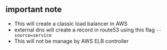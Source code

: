 ## important note
- This will create a classic load balancer in AWS
- external dns will create a record in route53 using this flag `--source=service`
- This will  not be manage by AWS ELB controller
